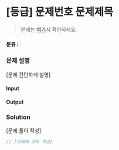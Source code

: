 # [등급] 문제번호 문제제목

> 문제는 [여기](https://www.acmicpc.net/problem/문제번호)서 확인하세요.

#### 분류 : 

### 문제 설명

[문제 간단하게 설명]

#### Input

#### Output

### Solution

[문제 풀이 작성]

```javascript
// [아래에 코드 작성]

```